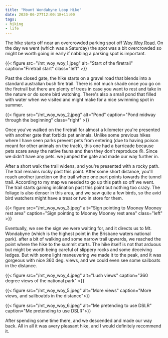 ```yaml
---
title: "Mount Wondabyne Loop Hike"
date: 2020-06-27T12:00:18+11:00
tags:
- hiking
- life
---
```


The hike starts off near an overcrowded parking spot off [Woy Woy Road](https://goo.gl/maps/inCW59h5bWAoqPeD9). On the day we went (which was a Saturday) the spot was a bit overcrowded so might be worth going in early if nabbing a parking spot is important.

{{< figure src="/mt_woy_woy_1.jpeg" alt="Start of the firetrail" caption="Firetrail start" class="left" >}}

Past the closed gate, the hike starts on a gravel road that blends into a standard australian bush fire trail.  There is not much shade once you go on the firetrail but there are plenty of trees in case you want to rest and take in the nature or do some bird watching. There's also a small pond that filled with water when we visited and might make for a nice swimming spot in summer.

{{< figure src="/mt_woy_woy_2.jpeg" alt="Pond" caption="Pond midway through the beginning" class="right" >}}

Once you've walked on the firetrail for almost a kilometer you're presented with another gate that forbids pet animals. Unlike some previous hikes where I have seen parks prevent pets from entering (due to having poison meant for other animals on the track), this one had a barricade because pets scare away the native fauna and then they don't reproduce 😮. Since we didn't have any pets. we jumped the gate and made our way further in.

After a short walk the trail widens, and you're presented with a rocky path. The trail remains rocky past this point. After some short distance, you'll reach another junction on the trail where one part points towards the tunnel trail. According to my map we needed to go up this path so off we went. The trail starts gaining inclination past this point but nothing too crazy. The foliage is also denser in this area, and we saw quite a few birds, so the avid bird watchers might have a treat or two in store for them.


{{< figure src="/mt_woy_woy_3.jpeg" alt="Sign pointing to Mooney Mooney rest area" caption="Sign pointing to Mooney Mooney rest area" class="left" >}}

Eventually, we see the sign we were waiting for, and it directs us to Mt. Wondabyne (which is the highest point in the Brisbane waters national park). after a bit of walking and some narrow trail upwards, we reached the point where the hike to the summit starts. The hike itself is not that arduous but might be worth being careful of slippery rocks and some deceiving ledges. But with some light maneuvering we made it to the peak, and it was gorgeous with nice 360 deg. views, and we could even see some sailboats in the distance.

{{< figure src="/mt_woy_woy_4.jpeg" alt="Lush views" caption="360 degree views of the national park" >}}

{{< figure src="/mt_woy_woy_5.jpeg" alt="More views" caption="More views, and sailboatds in the distance">}}

{{< figure src="/mt_woy_woy_6.jpeg" alt="Me pretending to use DSLR" caption="Me pretending to use DSLR">}}

After spending some time there, and we descended and made our way back. All in all it was  avery pleasant hike, and I would definitely recommend it.
